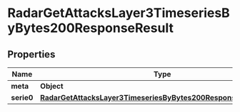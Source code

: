 

# RadarGetAttacksLayer3TimeseriesByBytes200ResponseResult


## Properties

| Name | Type | Description | Notes |
|------------ | ------------- | ------------- | -------------|
|**meta** | **Object** |  |  |
|**serie0** | [**RadarGetAttacksLayer3TimeseriesByBytes200ResponseResultSerie0**](RadarGetAttacksLayer3TimeseriesByBytes200ResponseResultSerie0.md) |  |  |



